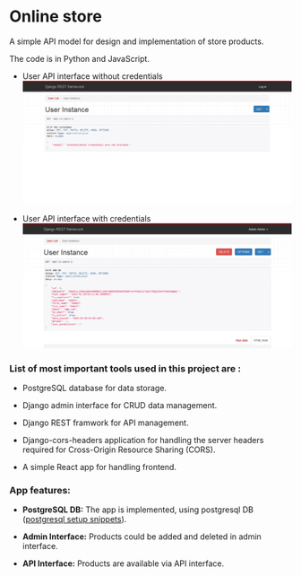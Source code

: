 # Online store

A simple API model for design and implementation of store products. 

The code is in Python and JavaScript.

* User API interface without credentials
  <img src="Screenshot_2021-01-02_User_Instance_Django_REST_framewor_1.png"  width="700">

* User API interface with credentials        
  <img src="Screenshot_2021-01-02_User_Instance_Django_REST_framework_2.png"  width="700">

 
### List of most important tools used in this project are :

* PostgreSQL database for data storage.

* Django admin interface for CRUD data management.

* Django REST framwork for API management.

* Django-cors-headers application for handling the server headers required for Cross-Origin Resource Sharing (CORS).

* A simple React app for handling frontend.
 

### App features:

* __PostgreSQL DB:__ The app is implemented, using postgresql DB ([postgresql setup snippets](https://github.com/sshmo/Snippets/blob/master/postgresql.md)).

* __Admin Interface:__ Products could be added and deleted in admin interface.

* __API Interface:__ Products are available via API interface.
